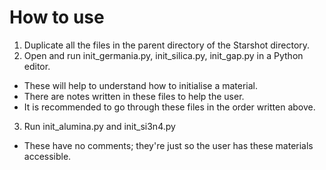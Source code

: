 # How to use
1. Duplicate all the files in the parent directory of the Starshot directory.
2. Open and run init_germania.py, init_silica.py, init_gap.py in a Python editor.
* These will help to understand how to initialise a material.
* There are notes written in these files to help the user.
* It is recommended to go through these files in the order written above. 
3. Run init_alumina.py and init_si3n4.py
* These have no comments; they're just so the user has these materials accessible.